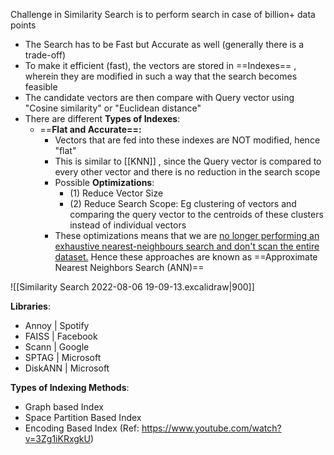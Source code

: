 Challenge in Similarity Search is to perform search in case of billion+ data points
- The Search has to be Fast but Accurate as well (generally there is a trade-off)
- To make it efficient (fast), the vectors are stored in ==Indexes== , wherein they are modified in such a way that the search becomes feasible
- The candidate vectors are then compare with Query vector using "Cosine similarity" or "Euclidean distance"
- There are different **Types of Indexes**:
	- ==**Flat and Accurate==:**
		- Vectors that are fed into these indexes are NOT modified, hence "flat"
		- This is similar to [[KNN]] , since the Query vector is compared to every other vector and there is no reduction in the search scope
		- Possible **Optimizations**:
			- (1) Reduce Vector Size
			- (2) Reduce Search Scope: Eg clustering of vectors and comparing the query vector to the centroids of these clusters instead of individual vectors
		- These optimizations means that we are <u> no longer performing an exhaustive nearest-neighbours search and don't scan the entire dataset.</u> Hence these approaches are known as ==Approximate Nearest Neighbors Search (ANN)==

 
![[Similarity Search 2022-08-06 19-09-13.excalidraw|900]]


**Libraries**:
- Annoy | Spotify
- FAISS | Facebook
- Scann | Google
- SPTAG | Microsoft
- DiskANN | Microsoft

**Types of Indexing Methods**:
- Graph based Index
- Space Partition Based Index
- Encoding Based Index
(Ref: https://www.youtube.com/watch?v=3Zg1iKRxgkU)